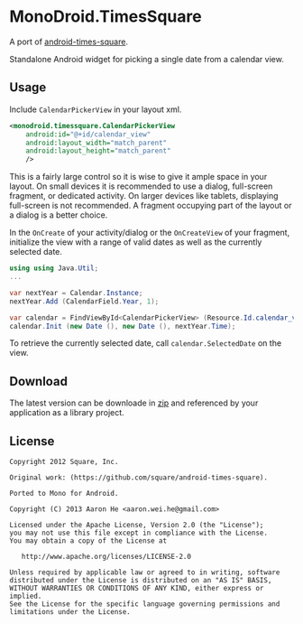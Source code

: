 MonoDroid.TimesSquare
=====================

A port of [android-times-square](https://github.com/square/android-times-square).

Standalone Android widget for picking a single date from a calendar view.

Usage
-----

Include `CalendarPickerView` in your layout xml.

```xml
<monodroid.timessquare.CalendarPickerView
    android:id="@+id/calendar_view"
    android:layout_width="match_parent"
    android:layout_height="match_parent"
    />
```

This is a fairly large control so it is wise to give it ample space in your layout. On small devices it is recommended to use a dialog, full-screen fragment, or dedicated activity. On larger devices like tablets, displaying full-screen is not recommended. A fragment occupying part of the layout or a dialog is a better choice.

In the `OnCreate` of your activity/dialog or the `OnCreateView` of your fragment, initialize the view with a range of valid dates as well as the currently selected date.

```c#
using using Java.Util;
...

var nextYear = Calendar.Instance;
nextYear.Add (CalendarField.Year, 1);

var calendar = FindViewById<CalendarPickerView> (Resource.Id.calendar_view);
calendar.Init (new Date (), new Date (), nextYear.Time);

```

To retrieve the currently selected date, call `calendar.SelectedDate` on the view.


Download
--------

The latest version can be downloade in [zip][zip] and referenced by your application as a library project.


License
-------

    Copyright 2012 Square, Inc.
    
    Original work: (https://github.com/square/android-times-square).
    
    Ported to Mono for Android.
    
    Copyright (C) 2013 Aaron He <aaron.wei.he@gmail.com>

    Licensed under the Apache License, Version 2.0 (the "License");
    you may not use this file except in compliance with the License.
    You may obtain a copy of the License at

       http://www.apache.org/licenses/LICENSE-2.0

    Unless required by applicable law or agreed to in writing, software
    distributed under the License is distributed on an "AS IS" BASIS,
    WITHOUT WARRANTIES OR CONDITIONS OF ANY KIND, either express or implied.
    See the License for the specific language governing permissions and
    limitations under the License.
    
    
[zip]: https://github.com/aaronmix/MonoDroid.TimesSquare/archive/master.zip
